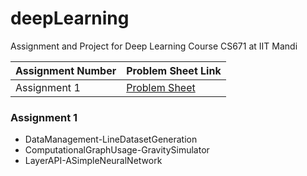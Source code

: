 # deepLearning
Assignment and Project for Deep Learning Course  CS671 at IIT Mandi

| Assignment Number | Problem Sheet Link |
| ------------------------- | ---------------- |
| Assignment 1 | [Problem Sheet](./assignment_1/assignment_1_problem_sheet.pdf) |

### Assignment 1 
*   DataManagement-LineDatasetGeneration
*   ComputationalGraphUsage-GravitySimulator
*   LayerAPI-ASimpleNeuralNetwork